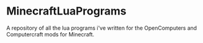 # MinecraftLuaPrograms
A repository of all the lua programs i've written for the OpenComputers and Computercraft mods for Minecraft. 
